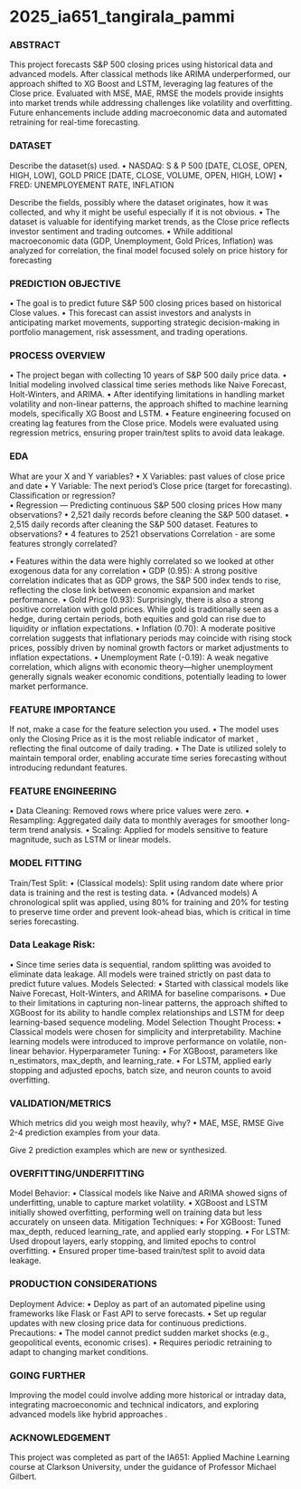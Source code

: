 # 2025_ia651_tangirala_pammi
### ABSTRACT
This project forecasts S&P 500 closing prices using historical data and advanced models. After classical methods like ARIMA underperformed, our approach shifted to XG Boost and LSTM, leveraging lag features of the Close price. Evaluated with MSE, MAE, RMSE  the models provide insights into market trends while addressing challenges like volatility and overfitting. Future enhancements include adding macroeconomic data and automated retraining for real-time forecasting.

### DATASET
Describe the dataset(s) used.
•	NASDAQ:
 S & P 500 [DATE, CLOSE, OPEN, HIGH, LOW], 
GOLD PRICE [DATE, CLOSE, VOLUME, OPEN, HIGH,  LOW]
•	FRED: UNEMPLOYEMENT RATE, INFLATION 

Describe the fields, possibly where the dataset originates, how it was collected, and why it might be useful especially if it is not obvious.
•	The dataset is valuable for identifying market trends, as the Close price reflects investor sentiment and trading outcomes. 
•	While additional macroeconomic data (GDP, Unemployment, Gold Prices, Inflation) was analyzed for correlation, the final model focused solely on price history for forecasting
### PREDICTION OBJECTIVE
•	The goal is to predict future S&P 500 closing prices based on historical Close values.
•	This forecast can assist investors and analysts in anticipating market movements, supporting strategic decision-making in portfolio management, risk assessment, and trading operations.

### PROCESS OVERVIEW
•	The project began with collecting 10 years of S&P 500 daily price data. 
•	Initial modeling involved classical time series methods like Naive Forecast, Holt-Winters, and ARIMA. 
•	After identifying limitations in handling market volatility and non-linear patterns, the approach shifted to machine learning models, specifically XG Boost and LSTM.
•	Feature engineering focused on creating lag features from the Close price. Models were evaluated using regression metrics, ensuring proper train/test splits to avoid data leakage.

### EDA
What are your X and Y variables?
•	  X Variables:
past values of close price and date
•	  Y Variable:
The next period’s Close price (target for forecasting).
Classification or regression?  
•	Regression — Predicting continuous S&P 500 closing prices
How many observations?
•	2,521 daily records before cleaning the S&P 500 dataset.
•	2,515 daily records after cleaning the S&P 500 dataset.
Features to observations?
•	4 features to 2521 observations
Correlation - are some features strongly correlated?  
 

•	Features within the data were highly correlated so we looked at other exogenous data for any correlation
•	GDP (0.95):
A strong positive correlation indicates that as GDP grows, the S&P 500 index tends to rise, reflecting the close link between economic expansion and market performance.
•	Gold Price (0.93):
Surprisingly, there is also a strong positive correlation with gold prices. While gold is traditionally seen as a hedge, during certain periods, both equities and gold can rise due to liquidity or inflation expectations.
•	Inflation (0.70):
A moderate positive correlation suggests that inflationary periods may coincide with rising stock prices, possibly driven by nominal growth factors or market adjustments to inflation expectations.
•	Unemployment Rate (-0.19):
A weak negative correlation, which aligns with economic theory—higher unemployment generally signals weaker economic conditions, potentially leading to lower market performance.

### FEATURE IMPORTANCE
If not, make a case for the feature selection you used.
•	The model uses only the Closing Price as it is the most reliable indicator of market , reflecting the final outcome of daily trading.
•	The Date is utilized solely to maintain temporal order, enabling accurate time series forecasting without introducing redundant features.

### FEATURE ENGINEERING
•	Data Cleaning: Removed rows where price values were zero.
•	Resampling: Aggregated daily data to monthly averages for smoother long-term trend analysis.
•	Scaling: Applied for models sensitive to feature magnitude, such as LSTM or linear models.

### MODEL FITTING

Train/Test Split:
•	(Classical models): Split using random date where prior data is training and the rest is testing data.
•	(Advanced models)  A chronological split was applied, using 80% for training and 20% for testing to preserve time order and prevent look-ahead bias, which is critical in time series forecasting.
 
### Data Leakage Risk:
•	Since time series data is sequential, random splitting was avoided to eliminate data leakage. All models were trained strictly on past data to predict future values.
Models Selected:
•	Started with classical models like Naive Forecast, Holt-Winters, and ARIMA for baseline comparisons. 
•	Due to their limitations in capturing non-linear patterns, the approach shifted to XGBoost for its ability to handle complex relationships and LSTM for deep learning-based sequence modeling.
Model Selection Thought Process:
•	Classical models were chosen for simplicity and interpretability. Machine learning models were introduced to improve performance on volatile, non-linear  behavior.
Hyperparameter Tuning:
•	For XGBoost, parameters like n_estimators, max_depth, and learning_rate.
•	For LSTM, applied early stopping and adjusted epochs, batch size, and neuron counts to avoid overfitting.

### VALIDATION/METRICS
Which metrics did you weigh most heavily, why?
•	MAE, MSE, RMSE
Give 2-4 prediction examples from your data.

Give 2 prediction examples which are new or synthesized. 




### OVERFITTING/UNDERFITTING
Model Behavior:
•	Classical models like Naive and ARIMA showed signs of underfitting, unable to capture market volatility.
•	XGBoost and LSTM initially showed overfitting, performing well on training data but less accurately on unseen data.
Mitigation Techniques:
•	For XGBoost: Tuned max_depth, reduced learning_rate, and applied early stopping.
•	For LSTM: Used dropout layers, early stopping, and limited epochs to control overfitting.
•	Ensured proper time-based train/test split to avoid data leakage.

### PRODUCTION CONSIDERATIONS
Deployment Advice:
•	Deploy as part of an automated pipeline using frameworks like Flask or Fast API to serve forecasts. 
•	Set up regular updates with new closing price data for continuous predictions.
Precautions:
•	The model cannot predict sudden market shocks (e.g., geopolitical events, economic crises).
•	Requires periodic retraining to adapt to changing market conditions.

### GOING FURTHER
Improving the model could involve adding more historical or intraday data, integrating macroeconomic and technical indicators, and exploring advanced models like hybrid approaches .

### ACKNOWLEDGEMENT
This project was completed as part of the IA651: Applied Machine Learning course at Clarkson University, under the guidance of Professor Michael Gilbert.
